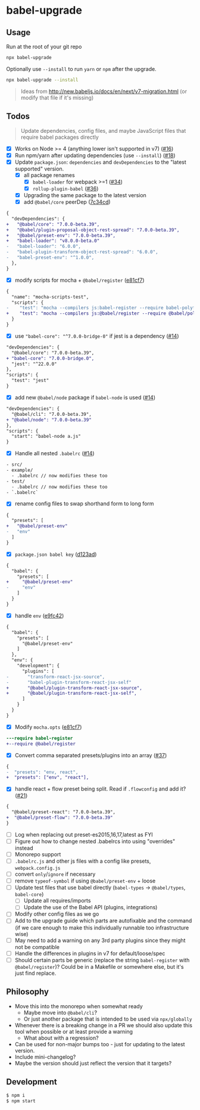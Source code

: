 # babel-upgrade

## Usage

Run at the root of your git repo

```bash
npx babel-upgrade
```

Optionally use `--install` to run `yarn` or `npm` after the upgrade.

```bash
npx babel-upgrade --install
```

> Ideas from http://new.babeljs.io/docs/en/next/v7-migration.html (or modify that file if it's missing)

## Todos

> Update dependencies, config files, and maybe JavaScript files that require babel packages directly

- [x] Works on Node >= 4 (anything lower isn't supported in v7) ([#16](https://github.com/babel/babel-upgrade/pull/16))
- [x] Run npm/yarn after updating dependencies (use `--install`) ([#18](https://github.com/babel/babel-upgrade/pull/18))
- [x] Update `package.json`: `dependencies` and `devDependencies` to the "latest supported" version.
  - [x] all package renames
    - [x] `babel-loader` for webpack >=1 ([#34](https://github.com/babel/babel-upgrade/pull/34))
    - [x] `rollup-plugin-babel` ([#36](https://github.com/babel/babel-upgrade/pull/36))
  - [x] Upgrading the same package to the latest version
  - [x] add `@babel/core` peerDep ([7c34cd](https://github.com/babel/babel-upgrade/commit/7c34cdf318ecbb8a916e7a8ee5c2cfbad7d8d8d0))

```diff
{
  "devDependencies": {
+   "@babel/core": "7.0.0-beta.39",
+   "@babel/plugin-proposal-object-rest-spread": "7.0.0-beta.39",
+   "@babel/preset-env": "7.0.0-beta.39",
+   "babel-loader": "v8.0.0-beta.0"
-   "babel-loader": "6.0.0",
-   "babel-plugin-transform-object-rest-spread": "6.0.0",
-   "babel-preset-env": "^1.0.0",
  },
}
```

- [x] modify scripts for mocha + `@babel/register` ([e81cf7](https://github.com/babel/babel-upgrade/commit/e81cf7c16860d424967a254cd700a88c33d2b56a))

```diff
{
  "name": "mocha-scripts-test",
  "scripts": {
-    "test": "mocha --compilers js:babel-register --require babel-polyfill test/*Test.js",
+    "test": "mocha --compilers js:@babel/register --require @babel/polyfill test/*Test.js",
  }
}
```

- [x] use `"babel-core": "^7.0.0-bridge-0"` if jest is a dependency ([#14](https://github.com/babel/babel-upgrade/pull/14))

```diff
"devDependencies": {
  "@babel/core": "7.0.0-beta.39",
+ "babel-core": "7.0.0-bridge.0",
  "jest": "^22.0.0"
},
"scripts": {
  "test": "jest"
}
```

- [x] add new `@babel/node` package if `babel-node` is used ([#14](https://github.com/babel/babel-upgrade/pull/14))

```diff
"devDependencies": {
  "@babel/cli": "7.0.0-beta.39",
+ "@babel/node": "7.0.0-beta.39"
},
"scripts": {
  "start": "babel-node a.js"
}
```


- [x] Handle all nested `.babelrc` ([#14](https://github.com/babel/babel-upgrade/pull/14))

```txt
- src/
- example/
  - .babelrc // now modifies these too
- test/
  - .babelrc // now modifies these too
- `.babelrc`
```
- [x] rename config files to swap shorthand form to long form

```diff
{
  "presets": [
+   "@babel/preset-env"
-   "env"
  ]
}
```

- [x] `package.json babel key` ([d123ad](https://github.com/babel/babel-upgrade/commit/d123ad72fba25c9118847b36ae950d99c1a152d0))

```diff
{
  "babel": {
    "presets": [
+     "@babel/preset-env"
-     "env"
    ]
  }
}
```

- [x] handle `env` ([e9fc42](https://github.com/babel/babel-upgrade/commit/e9fc42203d6c5928d85c12438efa42398d2d6a2a))

```diff
{
  "babel": {
    "presets": [
      "@babel/preset-env"
    ]
  },
  "env": {
    "development": {
      "plugins": [
-       "transform-react-jsx-source",
-       "babel-plugin-transform-react-jsx-self"
+       "@babel/plugin-transform-react-jsx-source",
+       "@babel/plugin-transform-react-jsx-self",
      ]
    }
  }
}


```
- [x] Modify `mocha.opts` ([e81cf7](https://github.com/babel/babel-upgrade/commit/e81cf7c16860d424967a254cd700a88c33d2b56a))

```diff
---require babel-register
+--require @babel/register
```

- [x] Convert comma separated presets/plugins into an array ([#37](https://github.com/babel/babel-upgrade/pull/37))

```diff
{
-  "presets": "env, react",
+  "presets": ["env", "react"],
```

- [x] handle react + flow preset being split. Read if `.flowconfig` and add it? ([#21](https://github.com/babel/babel-upgrade/pull/21))

```diff
{
  "@babel/preset-react": "7.0.0-beta.39",
+  "@babel/preset-flow": "7.0.0-beta.39"
}
```

- [ ] Log when replacing out preset-es2015,16,17,latest as FYI
- [ ] Figure out how to change nested .babelrcs into using "overrides" instead
- [ ] Monorepo support
- [ ] `.babelrc.js` and other js files with a config like presets, `webpack.config.js`
- [ ] convert `only`/`ignore` if necessary
- [ ] remove `typeof-symbol` if using `@babel/preset-env` + loose
- [ ] Update test files that use babel directly (`babel-types` -> `@babel/types`, `babel-core`)
  - [ ] Update all requires/imports
  - [ ] Update the use of the Babel API (plugins, integrations)
- [ ] Modify other config files as we go
- [ ] Add to the upgrade guide which parts are autofixable and the command (if we care enough to make this individually runnable too infrastructure wise)
- [ ] May need to add a warning on any 3rd party plugins since they might not be compatible
- [ ] Handle the differences in plugins in v7 for default/loose/spec
- [ ] Should certain parts be generic (replace the string `babel-register` with `@babel/register`)? Could be in a Makefile or somewhere else, but it's just find replace.

## Philosophy

- Move this into the monorepo when somewhat ready
  - Maybe move into `@babel/cli`?
  - Or just another package that is intended to be used via `npx/globally`
- Whenever there is a breaking change in a PR we should also update this tool when possible or at least provide a warning
  - What about with a regression?
- Can be used for non-major bumps too - just for updating to the latest version.
- Include mini-changelog?
- Maybe the version should just reflect the version that it targets?

## Development
```sh
$ npm i
$ npm start
```
